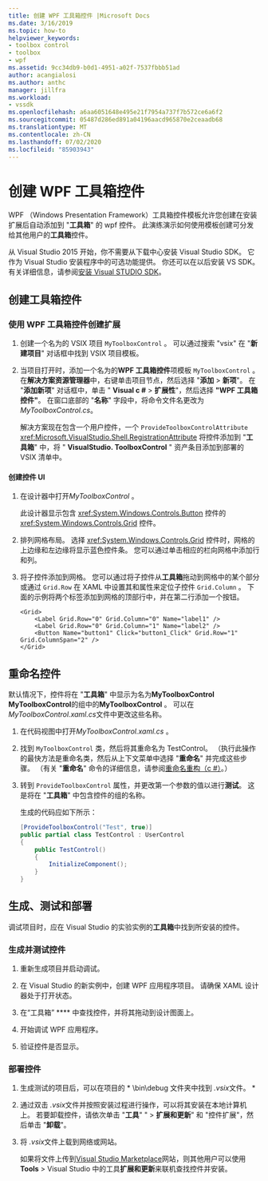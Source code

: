 ```yaml
---
title: 创建 WPF 工具箱控件 |Microsoft Docs
ms.date: 3/16/2019
ms.topic: how-to
helpviewer_keywords:
- toolbox control
- toolbox
- wpf
ms.assetid: 9cc34db9-b0d1-4951-a02f-7537fbbb51ad
author: acangialosi
ms.author: anthc
manager: jillfra
ms.workload:
- vssdk
ms.openlocfilehash: a6aa6051648e495e21f7954a737f7b572ce6a6f2
ms.sourcegitcommit: 05487d286ed891a04196aacd965870e2ceaadb68
ms.translationtype: MT
ms.contentlocale: zh-CN
ms.lasthandoff: 07/02/2020
ms.locfileid: "85903943"
---
```

# <a name="create-a-wpf-toolbox-control"></a>创建 WPF 工具箱控件

WPF （Windows Presentation Framework）工具箱控件模板允许您创建在安装扩展后自动添加到 "**工具箱**" 的 wpf 控件。 此演练演示如何使用模板创建可分发给其他用户的**工具箱**控件。

从 Visual Studio 2015 开始，你不需要从下载中心安装 Visual Studio SDK。 它作为 Visual Studio 安装程序中的可选功能提供。 你还可以在以后安装 VS SDK。 有关详细信息，请参阅[安装 Visual STUDIO SDK](../extensibility/installing-the-visual-studio-sdk.md)。

## <a name="create-the-toolbox-control"></a>创建工具箱控件

### <a name="create-an-extension-with-a-wpf-toolbox-control"></a>使用 WPF 工具箱控件创建扩展

1. 创建一个名为的 VSIX 项目 `MyToolboxControl` 。 可以通过搜索 "vsix" 在 "**新建项目**" 对话框中找到 VSIX 项目模板。

2. 当项目打开时，添加一个名为的**WPF 工具箱控件**项模板 `MyToolboxControl` 。 在**解决方案资源管理器**中，右键单击项目节点，然后选择 "**添加**  >  **新项**"。 在 "**添加新项**" 对话框中，单击 " **Visual c #**  >  **扩展性**"，然后选择 **"WPF 工具箱控件"**。 在窗口底部的 "**名称**" 字段中，将命令文件名更改为*MyToolboxControl.cs*。

    解决方案现在包含一个用户控件，一个 `ProvideToolboxControlAttribute` <xref:Microsoft.VisualStudio.Shell.RegistrationAttribute> 将控件添加到 "**工具箱**" 中，将 " **VisualStudio. ToolboxControl** " 资产条目添加到部署的 VSIX 清单中。

#### <a name="to-create-the-control-ui"></a>创建控件 UI

1. 在设计器中打开*MyToolboxControl* 。

    此设计器显示包含 <xref:System.Windows.Controls.Button> 控件的 <xref:System.Windows.Controls.Grid> 控件。

2. 排列网格布局。 选择 <xref:System.Windows.Controls.Grid> 控件时，网格的上边缘和左边缘将显示蓝色控件条。 您可以通过单击相应的栏向网格中添加行和列。

3. 将子控件添加到网格。 您可以通过将子控件从**工具箱**拖动到网格中的某个部分或通过 `Grid.Row` 在 XAML 中设置其和属性来定位子控件 `Grid.Column` 。 下面的示例将两个标签添加到网格的顶部行中，并在第二行添加一个按钮。

    ```xaml
    <Grid>
        <Label Grid.Row="0" Grid.Column="0" Name="label1" />
        <Label Grid.Row="0" Grid.Column="1" Name="label2" />
        <Button Name="button1" Click="button1_Click" Grid.Row="1" Grid.ColumnSpan="2" />
    </Grid>
    ```

## <a name="renaming-the-control"></a>重命名控件

 默认情况下，控件将在 "**工具箱**" 中显示为名为**MyToolboxControl MyToolboxControl**的组中的**MyToolboxControl** 。 可以在*MyToolboxControl.xaml.cs*文件中更改这些名称。

1. 在代码视图中打开*MyToolboxControl.xaml.cs* 。

2. 找到 `MyToolboxControl` 类，然后将其重命名为 TestControl。 （执行此操作的最快方法是重命名类，然后从上下文菜单中选择 "**重命名**" 并完成这些步骤。 （有关 "**重命名**" 命令的详细信息，请参阅[重命名重构（c #）](../ide/reference/rename.md)。）

3. 转到 `ProvideToolboxControl` 属性，并更改第一个参数的值以进行**测试**。 这是将在 "**工具箱**" 中包含控件的组的名称。

    生成的代码应如下所示：

    ```csharp
    [ProvideToolboxControl("Test", true)]
    public partial class TestControl : UserControl
    {
        public TestControl()
        {
            InitializeComponent();
        }
    }
    ```

## <a name="build-test-and-deployment"></a>生成、测试和部署

 调试项目时，应在 Visual Studio 的实验实例的**工具箱**中找到所安装的控件。

### <a name="to-build-and-test-the-control"></a>生成并测试控件

1. 重新生成项目并启动调试。

2. 在 Visual Studio 的新实例中，创建 WPF 应用程序项目。 请确保 XAML 设计器处于打开状态。

3. 在“工具箱” **** 中查找控件，并将其拖动到设计图面上。

4. 开始调试 WPF 应用程序。

5. 验证控件是否显示。

### <a name="to-deploy-the-control"></a>部署控件

1. 生成测试的项目后，可以在项目的 * \bin\debug 文件夹中找到 *.vsix*文件。 \*

2. 通过双击 *.vsix*文件并按照安装过程进行操作，可以将其安装在本地计算机上。 若要卸载控件，请依次单击 "**工具**" "  >  **扩展和更新**" 和 "控件扩展"，然后单击 "**卸载**"。

3. 将 *.vsix*文件上载到网络或网站。

    如果将文件上传到[Visual Studio Marketplace](https://marketplace.visualstudio.com/)网站，则其他用户可以使用**Tools**  >  Visual Studio 中的工具**扩展和更新**来联机查找控件并安装。
